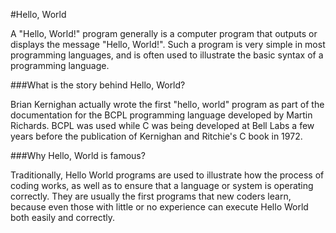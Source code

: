 #Hello, World







A "Hello, World!" program generally is a computer program that outputs or displays the message "Hello, World!". Such a program is very simple in most programming languages, and is often used to illustrate the basic syntax of a programming language.



###What is the story behind Hello, World?



Brian Kernighan actually wrote the first "hello, world" program as part of the documentation for the BCPL programming language developed by Martin Richards. BCPL was used while C was being developed at Bell Labs a few years before the publication of Kernighan and Ritchie's C book in 1972.

###Why Hello, World is famous?

Traditionally, Hello World programs are used to illustrate how the process of coding works, as well as to ensure that a language or system is operating correctly. They are usually the first programs that new coders learn, because even those with little or no experience can execute Hello World both easily and correctly.